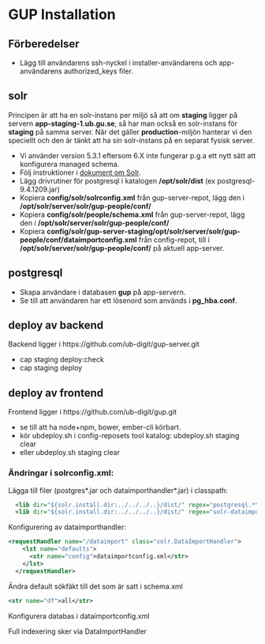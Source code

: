 # GUP Installation

## Förberedelser

* Lägg till användarens ssh-nyckel i installer-användarens och app-användarens authorized\_keys filer.

## solr

Principen är att ha en solr-instans per miljö så att om **staging** ligger på servern
**app-staging-1.ub.gu.se**, så har man också en solr-instans för **staging**
på samma server. När det gäller **production**-miljön hanterar vi den speciellt och den är tänkt att ha
sin solr-instans på en separat fysisk server.

* Vi använder version 5.3.1 eftersom 6.X inte fungerar p.g.a ett nytt sätt att konfigurera managed schema.
* Följ instruktioner i [dokument om Solr](../verktyg/solr.md).
* Lägg drivrutiner för postgresql i katalogen **\/opt\/solr\/dist** \(ex postgresql-9.4.1209.jar\)
* Kopiera **config\/solr\/solrconfig.xml** från gup-server-repot, lägg den i **\/opt\/solr\/server\/solr\/gup-people\/conf\/**
* Kopiera **config\/solr\/people\/schema.xml** från gup-server-repot, lägg den i **\/opt\/solr\/server\/solr\/gup-people\/conf\/**
* Kopiera **config\/solr\/gup-server-staging\/opt\/solr\/server\/solr\/gup-people\/conf\/dataimportconfig.xml** från config-repot, till i **\/opt\/solr\/server\/solr\/gup-people\/conf\/** på aktuell app-server.

## postgresql

* Skapa användare i databasen **gup** på app-servern.
* Se till att användaren har ett lösenord som används i **pg\_hba.conf**.

## deploy av backend

Backend ligger i https:\/\/github.com\/ub-digit\/gup-server.git

* cap staging deploy:check
* cap staging deploy

## deploy av frontend

Frontend ligger i https:\/\/github.com\/ub-digit\/gup.git

* se till att ha node+npm, bower, ember-cli körbart.
* kör ubdeploy.sh i config-reposets tool katalog: ubdeploy.sh staging clear
* eller ubdeploy.sh staging clear

### Ändringar i solrconfig.xml:

Lägga till filer \(postgres\*.jar och dataimporthandler\*.jar\) i classpath:

```xml
  <lib dir="${solr.install.dir:../../../..}/dist/" regex="postgresql.*\.jar" />
  <lib dir="${solr.install.dir:../../../..}/dist/" regex="solr-dataimporthandler-.*\.jar" />
```

Konfigurering av dataimporthandler:

```xml
<requestHandler name="/dataimport" class="solr.DataImportHandler">
    <lst name="defaults">
      <str name="config">dataimportconfig.xml</str>
    </lst>
  </requestHandler>
```

Ändra default sökfäkt till det som är satt i schema.xml

```xml
<str name="df">all</str>
```

Konfigurera databas i dataimportconfig.xml

Full indexering sker via DataImportHandler


